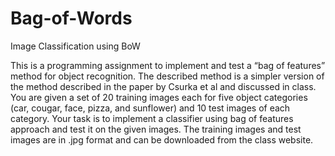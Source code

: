 Bag-of-Words
============

Image Classification using BoW

This is a programming assignment to implement and test a “bag of features” method for object recognition. The described method is a simpler version of the method described in the paper by Csurka et al and discussed in class.
You are given a set of 20 training images each for five object categories (car, cougar, face, pizza, and sunflower) and 10 test images of each category. Your task is to implement a classifier using bag of features approach and test it on the given images. The training images and test images are in .jpg format and can be downloaded from the class website.
